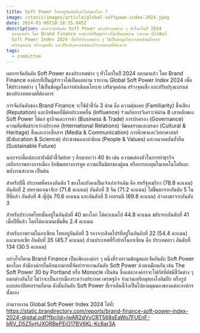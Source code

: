 ```yaml
---
title: Soft Power ไทยอยู่อันดับที่เท่าไหร่ของโลก ?
image: /static/images/article/global-softpowe-index-2024.jpeg
date: 2024-03-06T10:18:35.845Z
description: ผลการจัดอันดับ Soft Power ของประเทศต่าง ๆ ทั่วโลกในปี 2024
  ออกมาแล้ว โดย Brand Finance องค์กรที่เป็นผู้สำรวจได้เปิดเผยผ่าน รายงาน Global
  Soft Power Index 2024 เพื่อให้ประเทศต่าง ๆ ใช้เป็นข้อมูลในการดำเนินนโยบาย
  เสริมจุดอ่อน สร้างจุดแข็ง และปรับปรุงแบรนด์ของประเทศตามที่ต้องการ
tags:
  - committee
---
```

ผลการจัดอันดับ Soft Power ของประเทศต่าง ๆ ทั่วโลกในปี 2024 ออกมาแล้ว โดย Brand Finance องค์กรที่เป็นผู้สำรวจได้เปิดเผยผ่าน รายงาน Global Soft Power Index 2024 เพื่อให้ประเทศต่าง ๆ ใช้เป็นข้อมูลในการดำเนินนโยบาย เสริมจุดอ่อน สร้างจุดแข็ง และปรับปรุงแบรนด์ของประเทศตามที่ต้องการ

การจัดอันดับของ Brand Finance จะใช้ตัวชี้วัด 3 ด้าน คือ ความคุ้นเคย (Familiarity) ชื่อเสียง (Reputation) และอิทธิพลที่มีต่อประเทศอื่น (Influence) ร่วมกับการวิเคราะห์ผ่าน 8 เสาหลักของ Soft Power ได้แก่ ธุรกิจและการค้า (Business & Trade) การปกครอง (Governance) ความสัมพันธ์ระหว่างประเทศ (International Relations) วัฒนธรรมและมรดก (Cultural & Heritage) สื่อและการสื่อสาร (Media & Communication) การศึกษาและวิทยาศาสตร์ (Education & Science) ประชาชนและค่านิยม (People & Values) และอนาคตอันยั่งยืน (Sustainable Future)

นอกจากนี้แต่ละเสายังมีตัวชี้วัดย่อย ๆ อีกมากกว่า 40 ข้อ เช่น ความคล่องตัวในการทำธุรกิจ เสถียรภาพทางการเมือง อิทธิพลทางการทูต ความเป็นมิตรของผู้คน หรือการลงทุนในเทคโนโลยีและพลังงานสะอาด เป็นต้น

สำหรับปีนี้ ประเทศที่ครองอันดับ 1 ของโลกยังคงเป็นเจ้าเก่าเจ้าเดิม คือ สหรัฐอเมริกา (78.8 คะแนน) อันดับที่ 2 สหราชอาณาจักร (71.8 คะแนน) อันดับที่ 3 จีน (71.2 คะแนน) ไต่ขึ้นมาจากอันดับ 5 ในปีที่แล้ว อันดับที่ 4 ญี่ปุ่น 70.6 คะแนน และอันดับที่ 5 เยอรมนี (69.8 คะแนน) ล่วงลงมาจากอันดับ 3

สำหรับประเทศไทยนั้นอยู่ในอันดับที่ 40 ของโลก ได้คะแนนไป 44.8 คะแนน ขยับจากอันดับที่ 41 เมื่อปีที่แล้ว โดยได้คะแนนเพิ่มขึ้น 2.4 คะแนน 

สำหรับภาพรวมในอาเซียน ไทยอยู่อันดับที่ 3 รองจากสิงคโปร์ที่อยู่ในอันดับที่ 22 (54.4 คะแนน) และมาเลเซีย อันดับที่ 35 (45.7 คะแนน) ส่วนประเทศที่รั้งท้ายในอาเซียน คือ ประเทศลาว อันดับที่ 134 (30.5 คะแนน)

อย่างไรก็ตาม Brand Finance เป็นเพียงองค์กร ๆ หนึ่งที่รวบรวมข้อมูลและจัดอันดับ Soft Power ของโลก ยังมีองค์กรอื่นอีกมากมายที่จัดทำรายงานอันดับ Soft Power ด้วยเหมือนกัน เช่น The Soft Power 30 by Portland หรือ Monocle เป็นต้น ซึ่งแต่ละองค์กรจะโฟกัสที่ดัชนีชี้วัดต่าง ๆ แตกต่างกันไป ไม่ว่าจะเป็นการเมืองระหว่างประเทศ เศรษฐกิจ จำนวนเหรียญทองโอลิมปิก หรือรูปแบบสถาปัตยกรรมก็ตาม ดังนั้นอันดับ Soft Power ที่เราเห็นนี้จึงเป็นไปตามมุมมองของแต่ละองค์กรนั้นเอง

อ่านรายงาน Global Soft Power Index 2024 ได้ที่: https://static.brandirectory.com/reports/brand-finance-soft-power-index-2024-digital.pdf?fbclid=IwAR2dVyCRT568sEaWo7FUEnF-bRV_D5Z5yHJXORBePEiO17BV6KL-Kc8ar3A

